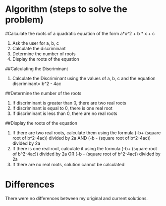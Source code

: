 # Algorithm (steps to solve the problem)
#Calculate the roots of a quadratic equation of the form a*x^2 + b * x + c
1. Ask the user for a, b, c
2. Calculate the discriminant
3. Determine the number of roots
4. Display the roots of the equation

##Calculating the Discriminant
1. Calculate the Discriminant using the values of a, b, c and the equation discriminant= b^2 - 4ac

##Determine the number of the roots
1. If discriminant is greater than 0, there are two real roots
2. If discriminant is equal to 0, there is one real root
3. If discriminant is less than 0, there are no real roots

##Display the roots of the equation
1. If there are two real roots, calculate them using the formula (-b+ (square root of b^2-4ac)) divided by 2a AND (-b - (square root of b^2-4ac)) divided by 2a
2. If there is one real root, calculate it using the formula (-b+ (square root of b^2-4ac)) divided by 2a OR (-b - (square root of b^2-4ac)) divided by 2a
3. If there are no real roots, solution cannot be calculated

# Differences
There were no differences between my original and current solutions.